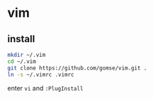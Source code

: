 # vim

## install

```bash
mkdir ~/.vim
cd ~/.vim
git clone https://github.com/gomse/vim.git .
ln -s ~/.vimrc .vimrc
```

enter `vi` and `:PlugInstall`

